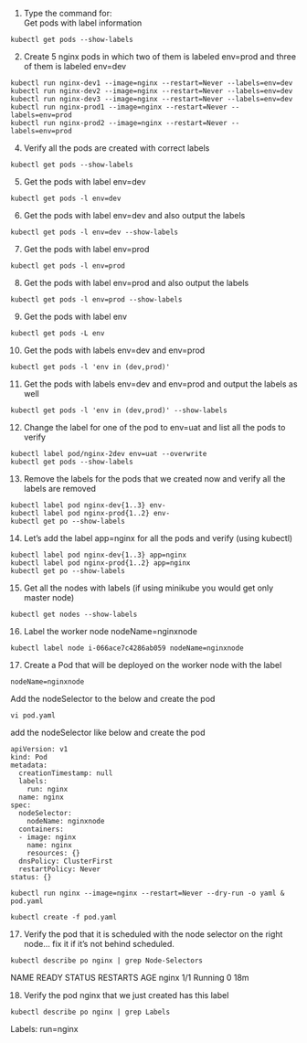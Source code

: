 1. Type the command for:  
Get pods with label information 
```
kubectl get pods --show-labels
```
2. Create 5 nginx pods in which two of them is labeled env=prod and three of them is 
labeled env=dev
```
kubectl run nginx-dev1 --image=nginx --restart=Never --labels=env=dev
kubectl run nginx-dev2 --image=nginx --restart=Never --labels=env=dev
kubectl run nginx-dev3 --image=nginx --restart=Never --labels=env=dev
kubectl run nginx-prod1 --image=nginx --restart=Never --labels=env=prod
kubectl run nginx-prod2 --image=nginx --restart=Never --labels=env=prod
```
4. Verify all the pods are created with correct labels 
```
kubectl get pods --show-labels
```
5. Get the pods with label env=dev 
```
kubectl get pods -l env=dev
```
6. Get the pods with label env=dev and also output the labels 
```
kubectl get pods -l env=dev --show-labels
```
7. Get the pods with label env=prod 
```
kubectl get pods -l env=prod
```
8. Get the pods with label env=prod and also output the labels
```
kubectl get pods -l env=prod --show-labels
```
9. Get the pods with label env 
```
kubectl get pods -L env
```
10. Get the pods with labels env=dev and env=prod
```
kubectl get pods -l 'env in (dev,prod)'
```
11. Get the pods with labels env=dev and env=prod and output the labels as well 
```
kubectl get pods -l 'env in (dev,prod)' --show-labels
```
12. Change the label for one of the pod to env=uat and list all the pods to verify 
```
kubectl label pod/nginx-2dev env=uat --overwrite
kubectl get pods --show-labels
```
13. Remove the labels for the pods that we created now and verify all the labels are 
removed
```
kubectl label pod nginx-dev{1..3} env-
kubectl label pod nginx-prod{1..2} env-
kubectl get po --show-labels
```
14. Let’s add the label app=nginx for all the pods and verify (using kubectl) 
```
kubectl label pod nginx-dev{1..3} app=nginx
kubectl label pod nginx-prod{1..2} app=nginx
kubectl get po --show-labels
```
15. Get all the nodes with labels (if using minikube you would get only master node) 
```
kubectl get nodes --show-labels
```
16. Label the worker node nodeName=nginxnode
```
kubectl label node i-066ace7c4286ab059 nodeName=nginxnode
```
17. Create a Pod that will be deployed on the worker node with the label 
```
nodeName=nginxnode 
```
Add the nodeSelector to the below and create the pod
```
vi pod.yaml
```
add the nodeSelector like below and create the pod
```
apiVersion: v1
kind: Pod
metadata:
  creationTimestamp: null
  labels:
    run: nginx
  name: nginx
spec:
  nodeSelector:
    nodeName: nginxnode
  containers:
  - image: nginx
    name: nginx
    resources: {}
  dnsPolicy: ClusterFirst
  restartPolicy: Never
status: {}
```
```
kubectl run nginx --image=nginx --restart=Never --dry-run -o yaml & pod.yaml
```
```
kubectl create -f pod.yaml
```
17. Verify the pod that it is scheduled with the node selector on the right node… fix it if 
it’s not behind scheduled.  
```
kubectl describe po nginx | grep Node-Selectors
```
NAME          READY   STATUS    RESTARTS   AGE
nginx         1/1     Running   0          18m

18. Verify the pod nginx that we just created has this label 
```
kubectl describe po nginx | grep Labels
```
Labels:           run=nginx

